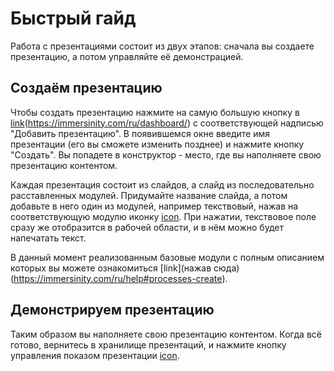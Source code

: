 # Быстрый гайд
Работа с презентациями состоит из двух этапов: сначала вы создаете презентацию, а потом управляйте её демонстрацией.

## Создаём презентацию
Чтобы создать презентацию нажмите на самую большую кнопку в [link](хранилище)(https://immersinity.com/ru/dashboard/) с соответствующей надписью "Добавить презентацию". В появившемся окне введите имя презентации (его вы сможете изменить позднее) и нажмите кнопку "Создать". Вы попадете в конструктор - место, где вы наполняете свою презентацию контентом.

Каждая презентация состоит из слайдов, а слайд из последовательно расставленных модулей. Придумайте название слайда, а потом добавьте в него один из модулей, например текствовый, нажав на соответствующую модулю иконку [icon](format_align_left). При нажатии, текствовое поле сразу же отобразится в рабочей области, и в нём можно будет напечатать текст.

В данный момент реализованным базовые модули с полным описанием которых вы можете ознакомиться [link](нажав сюда)(https://immersinity.com/ru/help#processes-create).

## Демонстрируем презентацию
Таким образом вы наполняете свою презентацию контентом. Когда всё готово, вернитесь в хранилище презентаций, и нажмите кнопку управления показом презентации [icon](slideshow).